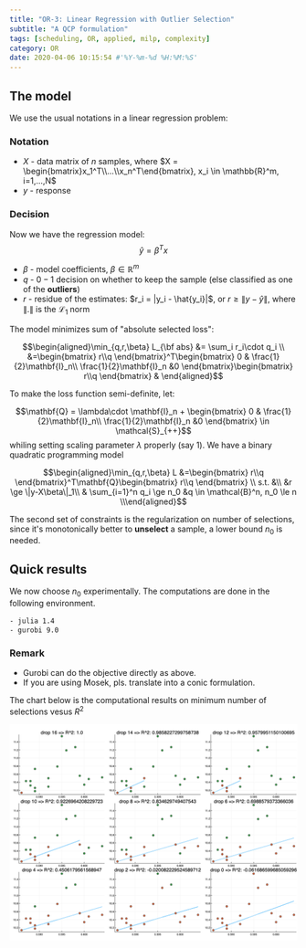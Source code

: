 ```yaml
---
title: "OR-3: Linear Regression with Outlier Selection"
subtitle: "A QCP formulation"
tags: [scheduling, OR, applied, milp, complexity]
category: OR
date: 2020-04-06 10:15:54 #'%Y-%m-%d %H:%M:%S'
---
```



## The model
We use the usual notations in a linear regression problem:

### Notation

- $X$ - data matrix of $n$ samples, where $X = \begin{bmatrix}x_1^T\\...\\x_n^T\end{bmatrix}, x_i \in \mathbb{R}^m, i=1,...,N$
- $y$ - response

### Decision

Now we have the regression model:
$$\hat{y} = \beta^Tx$$

- $\beta$ - model coefficients, $\beta \in \mathbb{R}^m$
- $q$ - $0-1$ decision on whether to keep the sample (else classified as one of the **outliers**)
- $r$ - residue of the estimates:
$r_i = |y_i - \hat{y_i}|$, or $r \ge \|y-\hat{y}\|$, where $\|.\|$ is the $\mathcal{L}_1$ norm


The model minimizes sum of "absolute selected loss":


$$\begin{aligned}\min_{q,r,\beta} L_{\bf abs} &= \sum_i r_i\cdot q_i \\
 &=\begin{bmatrix} r\\q \end{bmatrix}^T\begin{bmatrix} 0 & \frac{1}{2}\mathbf{I}_n\\  \frac{1}{2}\mathbf{I}_n &0 \end{bmatrix}\begin{bmatrix} r\\q \end{bmatrix} & \end{aligned}$$

To make the loss function semi-definite, let:

$$\mathbf{Q} = \lambda\cdot \mathbf{I}_n + \begin{bmatrix} 0 & \frac{1}{2}\mathbf{I}_n\\  \frac{1}{2}\mathbf{I}_n &0 \end{bmatrix} \in \mathcal{S}_{++}$$
whiling setting scaling parameter $\lambda$ properly (say $1$). We have a binary quadratic programming model

$$\begin{aligned}\min_{q,r,\beta} L &=\begin{bmatrix} r\\q \end{bmatrix}^T\mathbf{Q}\begin{bmatrix} r\\q \end{bmatrix} \\ s.t. &\\ &r \ge \|y-X\beta\|_1\\ & \sum_{i=1}^n q_i \ge n_0 &q \in \mathcal{B}^n, n_0 \le n \\\end{aligned}$$

The second set of constraints is the regularization on number of selections, since it's monotonically better to **unselect** a sample, a lower bound $n_0$ is needed.



## Quick results

We now choose $n_0$ experimentally.
The computations are done in the following environment.
```env
- julia 1.4
- gurobi 9.0
```

### Remark

- Gurobi can do the objective directly as above. 
- If you are using Mosek, pls. translate into a conic formulation.


The chart below is the computational results on minimum number of selections vesus $R^2$


![](src/output_filename.png)